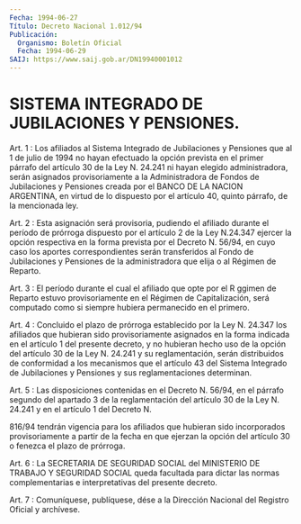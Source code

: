 ```yaml
---
Fecha: 1994-06-27
Título: Decreto Nacional 1.012/94
Publicación:
  Organismo: Boletín Oficial
  Fecha: 1994-06-29
SAIJ: https://www.saij.gob.ar/DN19940001012
---
```

# SISTEMA INTEGRADO DE JUBILACIONES Y PENSIONES.

<a id="1"></a>
Art.  1 : Los afiliados al Sistema Integrado de Jubilaciones y Pensiones que  al  1  de julio de 1994 no hayan efectuado la opción prevista en el primer párrafo  del  artículo 30 de la Ley N. 24.241 ni hayan elegido administradora, serán  asignados provisoriamente a la Administradora de Fondos de Jubilaciones  y Pensiones creada por el BANCO DE LA NACION ARGENTINA, en virtud de  lo  dispuesto por el artículo 40, quinto párrafo, de la mencionada ley.

<a id="2"></a>
Art. 2 : Esta asignación será provisoria, pudiendo el afiliado durante  el  período  de prórroga dispuesto por el artículo 2 de la Ley N.24.347 ejercer la  opción  respectiva  en  la forma  prevista por el Decreto N. 56/94, en cuyo caso los aportes  correspondientes serán  transferidos  al  Fondo  de Jubilaciones y Pensiones  de  la administradora que elija o al Régimen de Reparto.

<a id="3"></a>
Art. 3 : El período durante el cual el afiliado que opte por el R ggimen  de  Reparto  estuvo  provisoriamente  en  el  Régimen  de Capitalización,  será computado como si siempre hubiera permanecido en el primero.

<a id="4"></a>
Art. 4 : Concluido el plazo de prórroga establecido por la Ley N.  24.347    los   afiliados  que  hubieran  sido  provisoriamente asignados en la forma  indicada  en  el  artículo  1  del  presente decreto,  y  no hubieran hecho uso de la opción del artículo 30  de la  Ley  N. 24.241  y  su  reglamentación,  serán  distribuidos  de conformidad  a  los  mecanismos  que  el  artículo  43  del Sistema Integrado  de  Jubilaciones  y  Pensiones  y  sus  reglamentaciones determinan.

<a id="5"></a>
Art.  5 : Las disposiciones contenidas en el Decreto N. 56/94, en el párrafo  segundo  del  apartado  3  de  la reglamentación del artículo 30 de la Ley N. 24.241 y en el artículo  1  del Decreto N.

816/94  tendrán  vigencia  para  los  afiliados  que hubieran  sido incorporados provisoriamente a partir de la fecha  en  que  ejerzan la  opción  del  artículo  30  o  fenezca  el  plazo  de  prórroga.

<a id="6"></a>
Art.  6  : La SECRETARIA DE SEGURIDAD SOCIAL del MINISTERIO DE TRABAJO Y SEGURIDAD  SOCIAL  queda facultada para dictar las normas complementarias e interpretativas del presente decreto.

<a id="7"></a>
Art. 7 : Comuníquese, publíquese, dése a la Dirección Nacional del Registro Oficial y archívese.